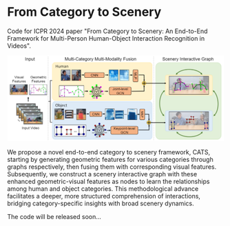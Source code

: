 # From Category to Scenery
Code for ICPR 2024 paper "From Category to Scenery: An End-to-End Framework for Multi-Person Human-Object Interaction Recognition in Videos".

![](figures/overview.png)

We propose a novel end-to-end category to scenery framework, CATS, starting by generating geometric features for various categories through graphs respectively, then fusing them with corresponding visual features. Subsequently, we construct a scenery interactive graph with these enhanced geometric-visual features as nodes to learn the relationships among human and object categories. This methodological advance facilitates a deeper, more structured comprehension of interactions, bridging category-specific insights with broad scenery dynamics.

The code will be released soon...
